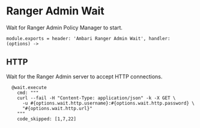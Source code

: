 # Ranger Admin Wait

Wait for Ranger Admin Policy Manager to start.

    module.exports = header: 'Ambari Ranger Admin Wait', handler: (options) ->

## HTTP

Wait for the Ranger Admin server to accept HTTP connections.

      @wait.execute
        cmd: """
        curl --fail -H "Content-Type: application/json" -k -X GET \
          -u #{options.wait.http.username}:#{options.wait.http.password} \
          "#{options.wait.http.url}"
        """
        code_skipped: [1,7,22]
